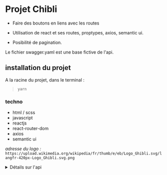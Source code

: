 # Projet Chibli

- Faire des boutons en liens avec les routes

- Utilisation de react et ses routes, proptypes, axios, semantic ui.

- Posibilité de pagination.

Le fichier swagger.yaml est une base fictive de l'api.

## installation du projet

A la racine du projet, dans le terminal :

> `yarn`

### techno

- html / scss
- javascript
- reactjs
- react-router-dom
- axios
- semantic ui

_adresse du logo :_ `https://upload.wikimedia.org/wikipedia/fr/thumb/e/eb/Logo_Ghibli.svg/langfr-420px-Logo_Ghibli.svg.png`

<details>
<summary>
    Détails sur l'api
</summary>
Utilisation de l'API Chibli de base:

---

> `https://ghibliapi.herokuapp.com`

---

## Pouvoir reccupérer des infos

mettre a la suite de l'API de base
ex => `https://ghibliapi.herokuapp.com/films`
par défaut l'API retourne 50 resultats, pour un maximum de 250.

---

> `/films`

---

- title
- original_title
- original_title_romanised
- description
- release_date
- producer
- director

---

> `/people`

---

- name
- age
- gender
- eye_color
- hair_color
- species

---

> `/locations`

---

- name
- climate
- terrain

---

> `/species`

---

- name
- classification
- eye_colors

---

> `/vehicles`

---

- name
- description
- vehicule_class
</details>
